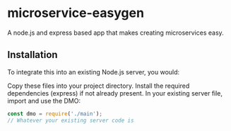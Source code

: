 # microservice-easygen
A node.js and express based app that makes creating microservices easy.

## Installation
To integrate this into an existing Node.js server, you would:

Copy these files into your project directory.
Install the required dependencies (express) if not already present.
In your existing server file, import and use the DMO:
```js
const dmo = require('./main');
// Whatever your existing server code is
```
